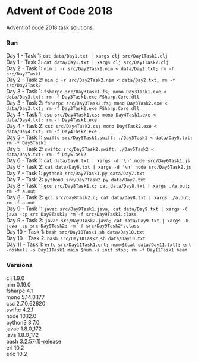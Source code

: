 # Advent of Code 2018

Advent of code 2018 task solutions.

### Run
Day 1 - Task 1: `cat data/Day1.txt | xargs clj src/Day1Task1.clj`  
Day 1 - Task 2: `cat data/Day1.txt | xargs clj src/Day1Task2.clj`  
Day 2 - Task 1: `nim c -r src/Day2Task1.nim < data/Day2.txt; rm -f src/Day2Task1`  
Day 2 - Task 2: `nim c -r src/Day2Task2.nim < data/Day2.txt; rm -f src/Day2Task2`  
Day 3 - Task 1: `fsharpc src/Day3Task1.fs; mono Day3Task1.exe < data/Day3.txt; rm -f Day3Task1.exe FSharp.Core.dll`  
Day 3 - Task 2: `fsharpc src/Day3Task2.fs; mono Day3Task2.exe < data/Day3.txt; rm -f Day3Task2.exe FSharp.Core.dll`  
Day 4 - Task 1: `csc src/Day4Task1.cs; mono Day4Task1.exe < data/Day4.txt; rm -f Day4Task1.exe`  
Day 4 - Task 2: `csc src/Day4Task2.cs; mono Day4Task2.exe < data/Day4.txt; rm -f Day4Task2.exe`  
Day 5 - Task 1: `swiftc src/Day5Task1.swift; ./Day5Task1 < data/Day5.txt; rm -f Day5Task1`  
Day 5 - Task 2: `swiftc src/Day5Task2.swift; ./Day5Task2 < data/Day5.txt; rm -f Day5Task2`  
Day 6 - Task 1: `cat data/Day6.txt | xargs -d '\n' node src/Day6Task1.js`  
Day 6 - Task 2: `cat data/Day6.txt | xargs -d '\n' node src/Day6Task2.js`  
Day 7 - Task 1: `python3 src/Day7Task1.py data/Day7.txt`  
Day 7 - Task 2: `python3 src/Day7Task2.py data/Day7.txt`  
Day 8 - Task 1: `gcc src/Day8Task1.c; cat data/Day8.txt | xargs ./a.out; rm -f a.out`  
Day 8 - Task 2: `gcc src/Day8Task2.c; cat data/Day8.txt | xargs ./a.out; rm -f a.out`  
Day 9 - Task 1: `javac src/Day9Task1.java; cat data/Day9.txt | xargs -0 java -cp src Day9Task1; rm -f src/Day9Task1.class`  
Day 9 - Task 2: `javac src/Day9Task2.java; cat data/Day9.txt | xargs -0 java -cp src Day9Task2; rm -f src/Day9Task2*.class`  
Day 10 - Task 1: `bash src/Day10Task1.sh data/Day10.txt`  
Day 10 - Task 2: `bash src/Day10Task2.sh data/Day10.txt`  
Day 11 - Task 1: `erlc src/Day11Task1.erl; num=$(cat data/Day11.txt); erl -noshell -s Day11Task1 main $num -s init stop; rm -f Day11Task1.beam`  

### Versions
clj 1.9.0  
nim 0.19.0  
fsharpc 4.1  
mono 5.14.0.177  
csc 2.7.0.62620  
swiftc 4.2.1  
node 10.12.0  
python3 3.7.0  
javac 1.8.0_172  
java 1.8.0_172  
bash 3.2.57(1)-release  
erl 10.2  
erlc 10.2  
